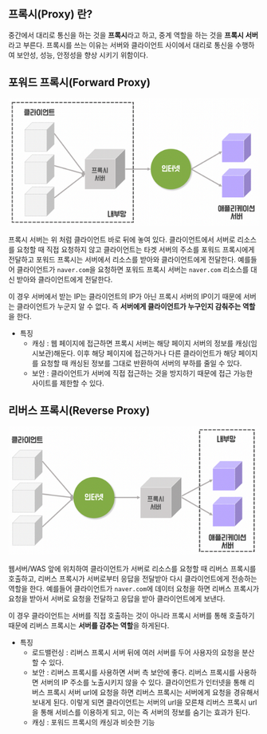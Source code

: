 ## 프록시(Proxy) 란?

중간에서 대리로 통신을 하는 것을 **프록시**라고 하고, 중계 역할을 하는 것을 **프록시 서버** 라고 부른다. 프록시를 쓰는 이유는 서버와 클라이언트 사이에서 대리로 통신을 수행하여 보안성, 성능, 안정성을 향상 시키기 위함이다.

## 포워드 프록시(Forward Proxy)

![img](https://github.com/dilmah0203/TIL/blob/main/Image/Forward%20Proxy.PNG)

프록시 서버는 위 처럼 클라이언트 바로 뒤에 놓여 있다. 클라이언트에서 서버로 리소스를 요청할 때 직접 요청하지 않고 클라이언트는 타겟 서버의 주소를 포워드 프록시에게 전달하고 포워드 프록시는 서버에서 리소스를 받아와 클라이언트에게 전달한다. 예를들어 클라이언트가 `naver.com`을 요청하면 포워드 프록시 서버는 `naver.com` 리소스를 대신 받아와 클라이언트에게 전달한다.

이 경우 서버에서 받는 IP는 클라이언트의 IP가 아닌 프록시 서버의 IP이기 때문에 서버는 클라이언트가 누군지 알 수 없다. 즉 **서버에게 클라이언트가 누구인지 감춰주는 역할**을 한다.

- 특징
    - 캐싱 : 웹 페이지에 접근하면 프록시 서버는 해당 페이지 서버의 정보를 캐싱(임시보관)해둔다. 이후 해당 페이지에 접근하거나 다른 클라이언트가 해당 페이지를 요청할 때 캐싱된 정보를 그대로 반환하여 서버의 부하를 줄일 수 있다.
    - 보안 : 클라이언트가 서버에 직접 접근하는 것을 방지하기 때문에 접근 가능한 사이트를 제한할 수 있다.
    
## 리버스 프록시(Reverse Proxy)

![img2](https://github.com/dilmah0203/TIL/blob/main/Image/Reverse%20Proxy.PNG)

웹서버/WAS 앞에 위치하여 클라이언트가 서버로 리소스를 요청할 때 리버스 프록시를 호출하고, 리버스 프록시가 서버로부터 응답을 전달받아 다시 클라이언트에게 전송하는 역할을 한다. 예를들어 클라이언트가 `naver.com`에 데이터 요청을 하면 리버스 프록시가 요청을 받아서 서버로 요청을 전달하고 응답을 받아 클라이언트에게 보낸다. 

이 경우 클라이언트는 서버를 직접 호출하는 것이 아니라 프록시 서버를 통해 호출하기 때문에 리버스 프록시는 **서버를 감추는 역할**을 하게된다.

- 특징
    - 로드밸런싱 : 리버스 프록시 서버 뒤에 여러 서버를 두어 사용자의 요청을 분산할 수 있다. 
    - 보안 : 리버스 프록시를 사용하면 서버 측 보안에 좋다. 리버스 프록시를 사용하면 서버의 IP 주소를 노출시키지 않을 수 있다. 클라이언트가 인터넷을 통해 리버스 프록시 서버 url에 요청을 하면 리버스 프록시는 서버에게 요청을 경유해서 보내게 된다. 이렇게 되면 클라이언트는 서버의 url을 모른채 리버스 프록시 url을 통해 서비스를 이용하게 되고, 이는 즉 서버의 정보를 숨기는 효과가 된다.
    - 캐싱 : 포워드 프록시의 캐싱과 비슷한 기능
